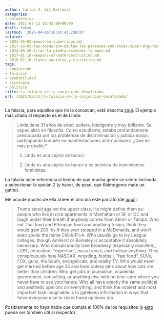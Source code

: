 ```yaml
---
author: Carlos J. Gil Bellosta
categories:
- estadística
date: 2021-03-11 16:43:00+00:00
draft: false
lastmod: '2025-04-06T18:45:43.238337'
related:
- 2023-10-03-muestreo-superricos.md
- 2017-10-05-las-cosas-son-azules-las-personas-son-rosas-dicen-algunos-sicologos.md
- 2014-09-26-tirar-la-piedra-esconder-la-mano.md
- 2017-01-16-weapons-of-math-destruction.md
- 2016-02-16-clases-sociales-y-clustering.md
tags:
- conjunción
- falacias
- probabilidad
- sicología
- política
title: La falacia de la conjunción desaforada
url: /2021/03/11/la-falacia-de-la-conjuncion-desaforada/
---
```


La falacia, para aquellos que no la conozcan, está descrita [aquí](https://es.wikipedia.org/wiki/Falacia_de_la_conjunci%C3%B3n). El ejemplo más citado al respecto es el de Linda:

>Linda tiene 31 años de edad, soltera, inteligente y muy brillante. Se especializó en filosofía. Como estudiante, estaba profundamente preocupada por los problemas de discriminación y justicia social, participando también en manifestaciones anti-nucleares. ¿Que es más probable?
>
> 1) Linda es una cajera de banco.
>
> 2) Linda es una cajera de banco y es activista de movimientos feministas.

La falacia hace referencia al hecho de que mucha gente se siente inclinada a seleccionar la opción 2 (y hacer, de paso, que Kolmogorov mate un gatito).

Me acordé mucho de ella al leer el otro día este párrafo (de [aquí](https://astralcodexten.substack.com/p/a-modest-proposal-for-republicans)):

>Trump stood against the upper class. He might define them as: people who live in nice apartments in Manhattan or SF or DC and laugh under their breath if anybody comes from Akron or Tampa. Who eat Thai food and Ethiopian food and anything fusion, think they would gain 200 lbs if they ever stepped in a McDonalds, and won't even _speak_ the name Chick-Fil-A. Who usually go to Ivy League colleges, though Amherst or Berkeley is acceptable if absolutely necessary. Who conspicuously love Broadway (especially _Hamilton_), LGBT, education, "expertise", mass transit, and foreign anything. They conspicuously hate NASCAR, wrestling, football, "fast food", SUVs, FOX, guns, the South, evangelicals, and reality TV. Who would never get married before age 25 and have cutesy pins about how cats are better than children. Who get jobs in journalism, academia, government, consulting, or anything else with no time-card where you never have to use your hands. Who all have exactly the same political and aesthetic opinions on everything, and think the noblest and most important task imaginable is to gatekeep information in ways that force everyone else to share those opinions too.

Posiblemente no haya nadie que cumpla el 100% de los requisitos (y [esto](https://datanalytics.com/2020/11/09/no-es-tanto-sobre-la-media-como-sobre-la-maldicion-de-la-multidimensionalidad/) puede ser también útil al respecto).